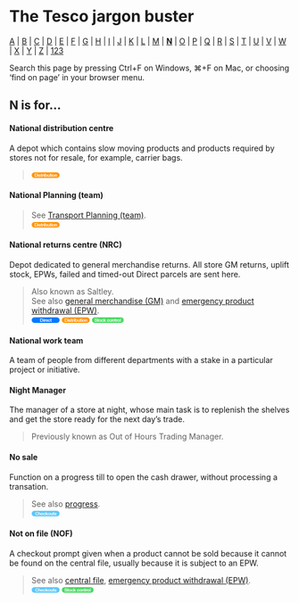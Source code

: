 # The Tesco jargon buster

[A](a.md) | [B](b.md) | [C](c.md) | [D](d.md) | [E](e.md) | [F](f.md) | [G](g.md) | [H](h.md) | [I](i.md) | [J](j.md) | [K](k.md) | [L](l.md) | [M](m.md) | [**N**](n.md) | [O](o.md) | [P](p.md) | [Q](q.md) | [R](r.md) | [S](s.md) | [T](t.md) | [U](u.md) | [V](v.md) | [W](w.md) | [X](x.md) | [Y](y.md) | [Z](z.md) | [123](123.md)

Search this page by pressing Ctrl+F on Windows, ⌘+F on Mac, or choosing ‘find on page’ in your browser menu.

## N is for…

#### National distribution centre
A depot which contains slow moving products and products required by stores not for resale, for example, carrier bags.  
> ![Distribution](assets/images/tag-distribution.png)

#### National Planning (team)
> See [Transport Planning (team)](t.md#transport-planning-team).  
> ![Distribution](assets/images/tag-distribution.png)

#### National returns centre (NRC)
Depot dedicated to general merchandise returns. All store GM returns, uplift stock, EPWs, failed and timed-out Direct parcels are sent here.
> Also known as Saltley.  
> See also [general merchandise (GM)](g.md#general-merchandise-gm) and [emergency product withdrawal (EPW)](e.md#emergency-product-withdrawal-epw).  
> ![Direct](assets/images/tag-direct.png) ![Distribution](assets/images/tag-distribution.png) ![Stock control](assets/images/tag-stockcontrol.png)  

#### National work team
A team of people from different departments with a stake in a particular project or initiative.

#### Night Manager
The manager of a store at night, whose main task is to replenish the shelves and get the store ready for the next day’s trade.
> Previously known as Out of Hours Trading Manager.

#### No sale
Function on a progress till to open the cash drawer, without processing a transation.
> See also [progress](p.md#progress).    
> ![Checkouts](assets/images/tag-checkouts.png)

#### Not on file (NOF)
A checkout prompt given when a product cannot be sold because it cannot be found on the central file, usually because it is subject to an EPW.
> See also [central file](c.md#central-file), [emergency product withdrawal (EPW)](e.md#emergency-product-withdrawal-epw).  
> ![Checkouts](assets/images/tag-checkouts.png) ![Stock control](assets/images/tag-stockcontrol.png)
